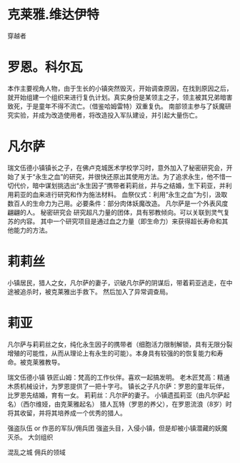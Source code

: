 
# 克莱雅.维达伊特
穿越者


# 罗恩。科尔瓦
本作主要视角人物，由于生长的小镇突然毁灭，开始调查原因，在找到原因之后，就开始组建一个组织来进行复仇计划。真实身份是某领主之子，领主被其兄弟暗害致死，于是童年不得不流亡。（借鉴哈姆雷特）双重复仇。
南部领主参与了妖魔研究实验，并成为改造使用者，将改造投入军队建设，并引起大量伤亡。


# 凡尔萨
瑞文伍德小镇镇长之子，在佛卢克城医术学校学习时，意外加入了秘密研究会，开始了关于“永生之血”的研究，并很快还原出其使用方法。为了追求永生，他不惜一切代价，暗中谋划挑选出“永生因子”携带者莉莉丝，并与之结婚，生下莉亚，并利用莉亚的血来进行研究和作为施法材料。
血祭仪式：利用“永生之血”为引，汲取数百人的生命力为己用。必要条件：部分肉体妖魔改造。
凡尔萨是一个外表风度翩翩的人。
秘密研究会
研究超凡力量的团体，具有邪教倾向。可以关联到灵气复苏的内容。
其中一个研究项目是通过血之力量（即生命力）来获得超长寿命和其他能力的方法。

# 莉莉丝
小镇居民，猎人之女，凡尔萨的妻子，识破凡尔萨的阴谋后，带着莉亚逃走，在中途被追杀时，被克莱雅出手救下。
然后加入了异常调查局。
# 莉亚
凡尔萨与莉莉丝之女，纯化永生因子的携带者（细胞活力限制解锁，具有无限分裂增殖的可能性，从而从理论上有永生的可能）。本身具有较强的的恢复能力和寿命。被克莱雅教导。







瑞文伍德小镇
铁匠山姆：梵高的工作伙伴。喜欢一起搞发明。
老木匠梵高：精通木质机械设计，为罗恩提供了一把十字弓。
镇长之子凡尔萨：罗恩的童年玩伴，比罗恩先结婚，育有一女。
莉莉丝：凡尔萨的妻子。
小镇遗孤莉亚（由凡尔萨起名）（西尔维娅，由克莱雅起名）
猎人瓦特（罗恩的养父），在罗恩流浪（8岁）时将其收留，并将其培养成一个优秀的猎人。


强盗队伍 or 作恶的军队/佣兵团
强盗头目，入侵小镇，但是却被小镇潜藏的妖魔灭杀。
大剑组织

混乱之城
佣兵的领域